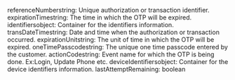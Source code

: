 
referenceNumberstring: Unique authorization or transaction identifier.
expirationTimestring: The time in which the OTP will be expired.
identifiersobject: Container for the identifiers information.
transDateTimestring: Date and time when the authorization or transaction occurred.
expirationUnitstring: The unit of time in which the OTP will be expired.
oneTimePasscodestring: The unique one time passcode entered by the customer.
actionCodestring: Event name for which the OTP is being done. Ex:Login, Update Phone etc.
deviceIdentifiersobject: Container for the device identifiers information.
lastAttemptRemaining: boolean